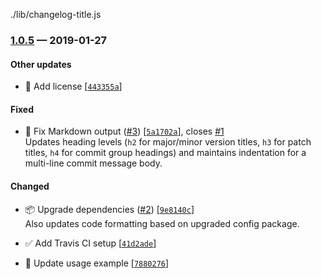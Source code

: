 ./lib/changelog-title.js

<a name="1.0.5"></a>

### [1.0.5](https://github.com/stormwarning/zazen-conventional-changelog/compare/v1.0.4...v1.0.5) — 2019-01-27

#### Other updates

- 📄 Add license [[`443355a`](https://github.com/stormwarning/zazen-conventional-changelog/commit/443355a)]

#### Fixed

- 🐛 Fix Markdown output ([#3](https://github.com/stormwarning/zazen-conventional-changelog/issues/3)) [[`5a1702a`](https://github.com/stormwarning/zazen-conventional-changelog/commit/5a1702a)], closes [#1](https://github.com/stormwarning/zazen-conventional-changelog/issues/1) \
  Updates heading levels (`h2` for major/minor version titles, `h3` for patch titles, `h4` for
  commit group headings) and maintains indentation for a multi-line commit message body.

#### Changed

- 📦 Upgrade dependencies ([#2](https://github.com/stormwarning/zazen-conventional-changelog/issues/2)) [[`9e8140c`](https://github.com/stormwarning/zazen-conventional-changelog/commit/9e8140c)] \
  Also updates code formatting based on upgraded config package.



- ✅ Add Travis CI setup [[`41d2ade`](https://github.com/stormwarning/zazen-conventional-changelog/commit/41d2ade)]
- 📝 Update usage example [[`7880276`](https://github.com/stormwarning/zazen-conventional-changelog/commit/7880276)]
